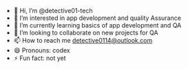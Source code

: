 - 👋 Hi, I’m @detective01-tech
- 👀 I’m interested in app development and quality Assurance
- 🌱 I’m currently learning basics of app development and QA
- 💞️ I’m looking to collaborate on new projects for QA
- 📫 How to reach me detective0114@outlook.com 
- 😄 Pronouns: codex
- ⚡ Fun fact: not yet

<!---
detective01-tech/detective01-tech is a ✨ special ✨ repository because its `README.md` (this file) appears on your GitHub profile.
You can click the Preview link to take a look at your changes.
--->
